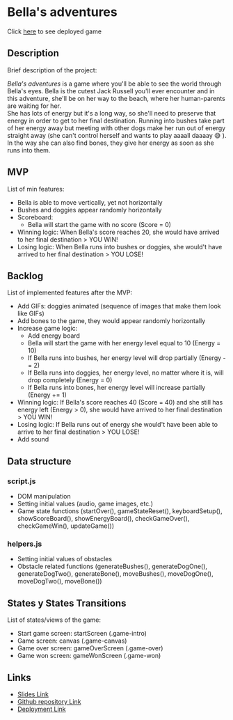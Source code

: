 # Bella's adventures
Click [here](https://alerodriguezabella.github.io/bellas-adventures/) to see deployed game

## Description
Brief description of the project:

*Bella's adventures* is a game where you'll be able to see the world through Bella's eyes. Bella is the cutest Jack Russell you'll ever encounter and in this adventure, she'll be on her way to the beach, where her human-parents are waiting for her. <br/>
She has lots of energy but it's a long way, so she'll need to preserve that energy in order to get to her final destination. Running into bushes take part of her energy away but meeting with other dogs make her run out of energy straight away (she can't control herself and wants to play aaaall daaaay :sweat_smile: ). In the way she can also find bones, they give her energy as soon as she runs into them.

## MVP
List of min features:

- Bella is able to move vertically, yet not horizontally
- Bushes and doggies appear randomly horizontally
- Scoreboard:
    - Bella will start the game with no score (Score = 0)
- Winning logic: When Bella's score reaches 20, she would have arrived to her final destination > YOU WIN!
- Losing logic: When Bella runs into bushes or doggies, she would't have arrived to her final destination > YOU LOSE!


## Backlog
List of implemented features after the MVP:

- Add GIFs: doggies animated (sequence of images that make them look like GIFs)
- Add bones to the game, they would appear randomly horizontally
- Increase game logic: 
    - Add energy board
    - Bella will start the game with her energy level equal to 10 (Energy = 10)
    - If Bella runs into bushes, her energy level will drop partially (Energy -= 2)
    - If Bella runs into doggies, her energy level, no matter where it is, will drop completely (Energy = 0)
    - If Bella runs into bones, her energy level will increase partially (Energy += 1)
- Winning logic: If Bella's score reaches 40 (Score = 40) and she still has energy left (Energy > 0), she would have arrived to her final destination > YOU WIN!
- Losing logic: If Bella runs out of energy she would't have been able to arrive to her final destination > YOU LOSE!
- Add sound

## Data structure

### script.js
- DOM manipulation 
- Setting initial values (audio, game images, etc.)
- Game state functions (startOver(), gameStateReset(), keyboardSetup(), showScoreBoard(), showEnergyBoard(), checkGameOver(), checkGameWin(), updateGame())

### helpers.js
- Setting initial values of obstacles
- Obstacle related functions (generateBushes(), generateDogOne(), generateDogTwo(), generateBone(), moveBushes(), moveDogOne(), moveDogTwo(), moveBone())

## States y States Transitions
List of states/views of the game:

- Start game screen: startScreen (.game-intro)
- Game screen: canvas (.game-canvas)
- Game over screen: gameOverScreen (.game-over)
- Game won screen: gameWonScreen (.game-won)

## Links
- [Slides Link](https://docs.google.com/presentation/d/1_64-emZtrloe6nEUWX7pmSHj93uGgHB5-0-7mxyR4pE/edit?usp=sharing)
- [Github repository Link](https://github.com/alerodriguezabella/bellas-adventures)
- [Deployment Link](https://alerodriguezabella.github.io/bellas-adventures/)